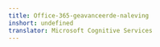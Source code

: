 ```yaml
---
title: Office-365-geavanceerde-naleving
inshort: undefined
translator: Microsoft Cognitive Services
---
```




